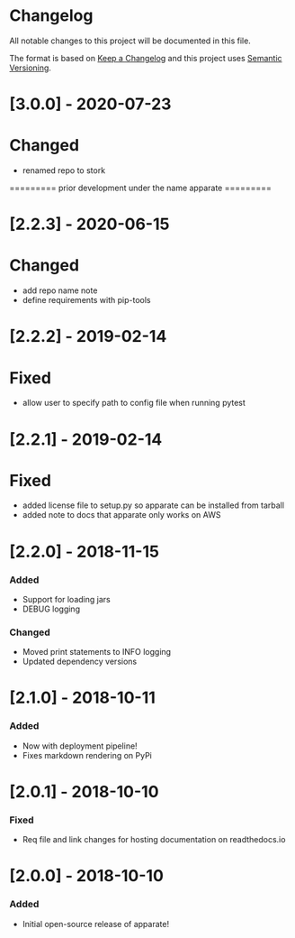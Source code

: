 # Changelog
All notable changes to this project will be documented in this file.

The format is based on [Keep a Changelog](http://keepachangelog.com/en/1.0.0/) and this project uses [Semantic Versioning](http://semver.org/).


# [3.0.0] - 2020-07-23
# Changed
 - renamed repo to stork

========= prior development under the name apparate =========

# [2.2.3] - 2020-06-15
# Changed
 - add repo name note
 - define requirements with pip-tools

# [2.2.2] - 2019-02-14
# Fixed
 - allow user to specify path to config file when running pytest

# [2.2.1] - 2019-02-14
# Fixed
 - added license file to setup.py so apparate can be installed from tarball
 - added note to docs that apparate only works on AWS

# [2.2.0] - 2018-11-15
### Added
 - Support for loading jars
 - DEBUG logging
### Changed
 - Moved print statements to INFO logging
 - Updated dependency versions

# [2.1.0] - 2018-10-11
### Added
 - Now with deployment pipeline!
 - Fixes markdown rendering on PyPi

# [2.0.1] - 2018-10-10
### Fixed
 - Req file and link changes for hosting documentation on readthedocs.io

# [2.0.0] - 2018-10-10
### Added
 - Initial open-source release of apparate!
